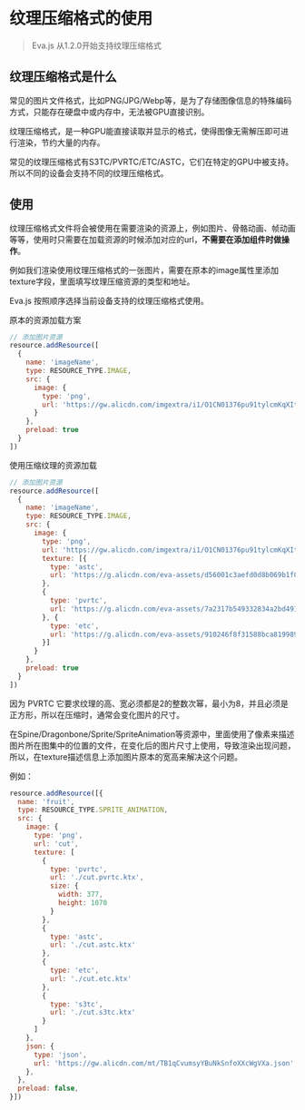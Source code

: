 # 纹理压缩格式的使用

> Eva.js 从1.2.0开始支持纹理压缩格式

## 纹理压缩格式是什么
常见的图片文件格式，比如PNG/JPG/Webp等，是为了存储图像信息的特殊编码方式，只能存在硬盘中或内存中，无法被GPU直接识别。

纹理压缩格式，是一种GPU能直接读取并显示的格式，使得图像无需解压即可进行渲染，节约大量的内存。

常见的纹理压缩格式有S3TC/PVRTC/ETC/ASTC，它们在特定的GPU中被支持。所以不同的设备会支持不同的纹理压缩格式。


## 使用
纹理压缩格式文件将会被使用在需要渲染的资源上，例如图片、骨骼动画、帧动画等等，使用时只需要在加载资源的时候添加对应的url，**不需要在添加组件时做操作**。

例如我们渲染使用纹理压缩格式的一张图片，需要在原本的image属性里添加texture字段，里面填写纹理压缩资源的类型和地址。

Eva.js 按照顺序选择当前设备支持的纹理压缩格式使用。

原本的资源加载方案
```js
// 添加图片资源
resource.addResource([
  {
    name: 'imageName',
    type: RESOURCE_TYPE.IMAGE,
    src: {
      image: {
        type: 'png',
        url: 'https://gw.alicdn.com/imgextra/i1/O1CN01376pu91tylcmKqXIt_!!6000000005971-2-tps-658-1152.png',
      }
    },
    preload: true
  }
])
```

使用压缩纹理的资源加载

```js
// 添加图片资源
resource.addResource([
  {
    name: 'imageName',
    type: RESOURCE_TYPE.IMAGE,
    src: {
      image: {
        type: 'png',
        url: 'https://gw.alicdn.com/imgextra/i1/O1CN01376pu91tylcmKqXIt_!!6000000005971-2-tps-658-1152.png',
        texture: [{
          type: 'astc',
          url: 'https://g.alicdn.com/eva-assets/d56001c3aefd0d8b069b1f0c4f3d2aec/0.0.1/tmp/08056/image.astc.ktx'
        },
        {
          type: 'pvrtc',
          url: 'https://g.alicdn.com/eva-assets/7a2317b549332834a2bd491e9ce9324a/0.0.1/tmp/835e3/image.pvrtc.ktx'
        }, {
          type: 'etc',
          url: 'https://g.alicdn.com/eva-assets/910246f8f31588bca8199896272b0767/0.0.1/tmp/371ff/image.etc.ktx'
        }]
      }
    },
    preload: true
  }
])
```

因为 PVRTC 它要求纹理的高、宽必须都是2的整数次幂，最小为8，并且必须是正方形，所以在压缩时，通常会变化图片的尺寸。

在Spine/Dragonbone/Sprite/SpriteAnimation等资源中，里面使用了像素来描述图片所在图集中的位置的文件，在变化后的图片尺寸上使用，导致渲染出现问题，所以，在texture描述信息上添加图片原本的宽高来解决这个问题。

例如：

```js
resource.addResource([{
  name: 'fruit',
  type: RESOURCE_TYPE.SPRITE_ANIMATION,
  src: {
    image: {
      type: 'png',
      url: 'cut',
      texture: [
        {
          type: 'pvrtc',
          url: './cut.pvrtc.ktx',
          size: {
            width: 377,
            height: 1070
          }
        },
        {
          type: 'astc',
          url: './cut.astc.ktx'
        },
        {
          type: 'etc',
          url: './cut.etc.ktx'
        },
        {
          type: 's3tc',
          url: './cut.s3tc.ktx'
        }
      ]
    },
    json: {
      type: 'json',
      url: 'https://gw.alicdn.com/mt/TB1qCvumsyYBuNkSnfoXXcWgVXa.json',
    },
  },
  preload: false,
}])
```



<br/>
<br/>
<br/>
<br/>
<br/>
<br/>